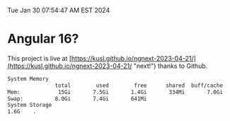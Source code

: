 Tue Jan 30 07:54:47 AM EST 2024

# Angular 16?


This project is live at [https://kusl.github.io/ngnext-2023-04-21/](https://kusl.github.io/ngnext-2023-04-21/ "next!") thanks to Github.

```bash
System Memory
               total        used        free      shared  buff/cache   available
Mem:            15Gi       7.5Gi       1.4Gi       334Mi       7.0Gi       7.7Gi
Swap:          8.0Gi       7.4Gi       641Mi
System Storage
1.6G	.
